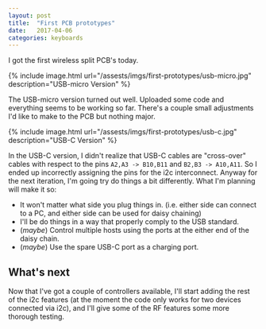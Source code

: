```yaml
---
layout: post
title:  "First PCB prototypes"
date:   2017-04-06
categories: keyboards
---
```


I got the first wireless split PCB's today.

{% include image.html url="/assests/imgs/first-prototypes/usb-micro.jpg" description="USB-micro Version" %}

The USB-micro version turned out well.  Uploaded some code and everything seems
to be working so far. There's a couple small adjustments I'd like to make to
the PCB but nothing major.


{% include image.html url="/assests/imgs/first-prototypes/usb-c.jpg" description="USB-C Version" %}

In the USB-C version, I didn't realize that USB-C cables are "cross-over" cables
with respect to the pins `A2,A3 -> B10,B11` and `B2,B3 -> A10,A11`. So I ended up
incorrectly assigning the pins for the i2c interconnect.
Anyway for the next iteration, I'm going try do things a bit differently. What I'm
planning will make it so:

* It won't matter what side you plug things in. (i.e. either side can connect to a PC, and either side can be used for daisy chaining)
* I'll be do things in a way that properly comply to the USB standard.
* (*maybe*) Control multiple hosts using the ports at the either end of the daisy chain.
* (*maybe*) Use the spare USB-C port as a charging port.


## What's next

Now that I've got a couple of controllers available, I'll start adding the rest
of the i2c features (at the moment the code only works for two devices connected
via i2c), and I'll give some of the RF features some more thorough testing.
